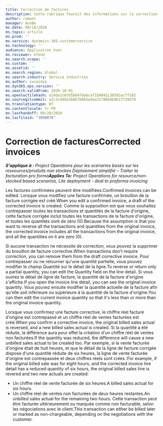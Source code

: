 ```yaml
---
title: Correction de factures
description: Cette rubrique fournit des informations sur la correction de factures.
author: rumant
manager: AnnBe
ms.date: 09/18/2020
ms.topic: article
ms.prod: ''
ms.service: dynamics-365-customerservice
ms.technology: ''
audience: Application User
ms.reviewer: kfend
ms.search.scope: ''
ms.custom: ''
ms.assetid: ''
ms.search.region: Global
ms.search.industry: Service industries
ms.author: suvaidya
ms.dyn365.ops.version: ''
ms.search.validFrom: 2020-10-01
ms.openlocfilehash: e14da1c07d5b697de6caf1b9041c30581ecff102
ms.sourcegitcommit: a2c3cd49a3b667b8b5edaa31788b4b9b1f728d78
ms.translationtype: HT
ms.contentlocale: fr-FR
ms.lasthandoff: 09/28/2020
ms.locfileid: "3898078"
---
```

# <a name="corrected-invoices"></a><span data-ttu-id="24ecd-103">Correction de factures</span><span class="sxs-lookup"><span data-stu-id="24ecd-103">Corrected invoices</span></span>

<span data-ttu-id="24ecd-104">_**S'applique à :** Project Operations pour les scénarios basés sur les ressources/produits non stockés Déploiement simplifié – Traiter la facturation pro forma_</span><span class="sxs-lookup"><span data-stu-id="24ecd-104">_**Applies To:** Project Operations for resource/non-stocked based scenarios, Lite deployment - deal to proforma invoicing_</span></span>

<span data-ttu-id="24ecd-105">Les factures confirmées peuvent être modifiées.</span><span class="sxs-lookup"><span data-stu-id="24ecd-105">Confirmed invoices can be edited.</span></span> <span data-ttu-id="24ecd-106">Lorsque vous modifiez une facture confirmée, un brouillon de la facture corrigée est créé.</span><span class="sxs-lookup"><span data-stu-id="24ecd-106">When you edit a confirmed invoice, a draft of the corrected invoice is created.</span></span> <span data-ttu-id="24ecd-107">Comme la supposition est que vous souhaitez contrepasser toutes les transactions et quantités de la facture d'origine, cette facture corrigée inclut toutes les transactions de la facture d'origine, et toutes les quantités sont de zéro (0).</span><span class="sxs-lookup"><span data-stu-id="24ecd-107">Because the assumption is that you want to reverse all the transactions and quantities from the original invoice, the corrected invoice includes all the transactions from the original invoice, and all the quantities on it are zero (0).</span></span>

<span data-ttu-id="24ecd-108">Si aucune transaction ne nécessite de correction, vous pouvez la supprimer du brouillon de facture corrective.</span><span class="sxs-lookup"><span data-stu-id="24ecd-108">When transactions don't require correction, you can remove them from the draft corrective invoice.</span></span> <span data-ttu-id="24ecd-109">Pour contrepasser ou ne retourner qu'une quantité partielle, vous pouvez modifier le champ Quantité sur le détail de la ligne.</span><span class="sxs-lookup"><span data-stu-id="24ecd-109">To reverse or return only a partial quantity, you can edit the Quantity field on the line detail.</span></span> <span data-ttu-id="24ecd-110">Si vous ouvrez le détail de ligne de facture, la quantité de la facture d'origine s'affiche.</span><span class="sxs-lookup"><span data-stu-id="24ecd-110">If you open the invoice line detail, you can see the original invoice quantity.</span></span> <span data-ttu-id="24ecd-111">Vous pouvez ensuite modifier la quantité actuelle de la facture afin qu'elle soit inférieure ou supérieure à la quantité de la facture d'origine.</span><span class="sxs-lookup"><span data-stu-id="24ecd-111">You can then edit the current invoice quantity so that it's less than or more than the original invoice quantity.</span></span>

<span data-ttu-id="24ecd-112">Lorsque vous confirmez une facture corrective, le chiffre réel facturé d'origine est contrepassé et un chiffre réel de ventes facturées est créé.</span><span class="sxs-lookup"><span data-stu-id="24ecd-112">When you confirm a corrective invoice, the original billed sales actual is reversed, and a new billed sales actual is created.</span></span> <span data-ttu-id="24ecd-113">Si la quantité a été réduite, la différence aura pour effet la création d'un chiffre réel de ventes non facturées.</span><span class="sxs-lookup"><span data-stu-id="24ecd-113">If the quantity was reduced, the difference will cause a new unbilled sales actual to be created too.</span></span> <span data-ttu-id="24ecd-114">Par exemple, si la vente facturée d'origine était de huit heures, et que le détail de la ligne de facture corrigée dispose d'une quantité réduite de six heures, la ligne de vente facturée d'origine est contrepassée et deux chiffres réels sont créés :</span><span class="sxs-lookup"><span data-stu-id="24ecd-114">For example, if the original billed sale was for eight hours, and the corrected invoice line detail has a reduced quantity of six hours, the original billed sales line is revered and two new actuals are created:</span></span>

- <span data-ttu-id="24ecd-115">Un chiffre réel de vente facturée de six heures.</span><span class="sxs-lookup"><span data-stu-id="24ecd-115">A billed sales actual for six hours.</span></span>
- <span data-ttu-id="24ecd-116">Un chiffre réel de ventes non facturées de deux heures restantes.</span><span class="sxs-lookup"><span data-stu-id="24ecd-116">An unbilled sales actual for the remaining two hours.</span></span> <span data-ttu-id="24ecd-117">Cette transaction peut être facturée ultérieurement ou marquée comme non facturable, selon les négociations avec le client.</span><span class="sxs-lookup"><span data-stu-id="24ecd-117">This transaction can either be billed later or marked as non-chargeable, depending on the negotiations with the customer.</span></span>
